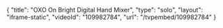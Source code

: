 {
    "title": "OXO On Bright Digital Hand Mixer",
    "type": "solo",
    "layout": "iframe-static",
    "videoId": "109982784",
    "url": "\/tvpembed\/109982784"
}